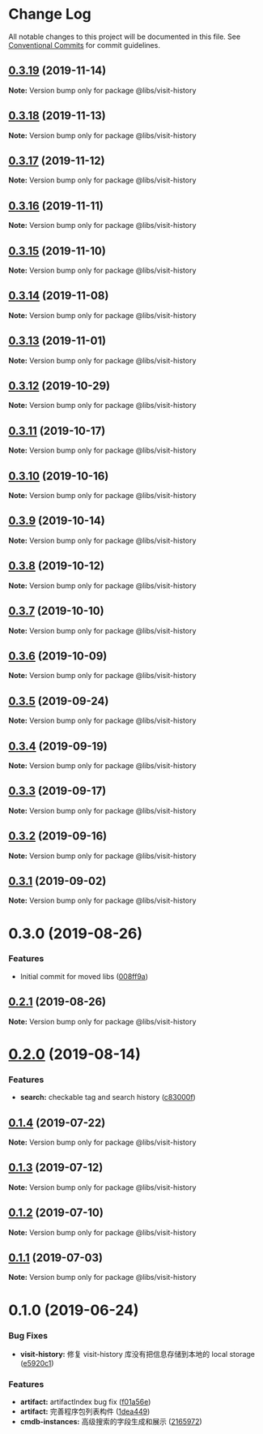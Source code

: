 # Change Log

All notable changes to this project will be documented in this file.
See [Conventional Commits](https://conventionalcommits.org) for commit guidelines.

## [0.3.19](https://git.easyops.local/anyclouds/next-libs/compare/@libs/visit-history@0.3.18...@libs/visit-history@0.3.19) (2019-11-14)

**Note:** Version bump only for package @libs/visit-history

## [0.3.18](https://git.easyops.local/anyclouds/next-libs/compare/@libs/visit-history@0.3.17...@libs/visit-history@0.3.18) (2019-11-13)

**Note:** Version bump only for package @libs/visit-history

## [0.3.17](https://git.easyops.local/anyclouds/next-libs/compare/@libs/visit-history@0.3.16...@libs/visit-history@0.3.17) (2019-11-12)

**Note:** Version bump only for package @libs/visit-history

## [0.3.16](https://git.easyops.local/anyclouds/next-libs/compare/@libs/visit-history@0.3.15...@libs/visit-history@0.3.16) (2019-11-11)

**Note:** Version bump only for package @libs/visit-history

## [0.3.15](https://git.easyops.local/anyclouds/next-libs/compare/@libs/visit-history@0.3.14...@libs/visit-history@0.3.15) (2019-11-10)

**Note:** Version bump only for package @libs/visit-history

## [0.3.14](https://git.easyops.local/anyclouds/next-libs/compare/@libs/visit-history@0.3.13...@libs/visit-history@0.3.14) (2019-11-08)

**Note:** Version bump only for package @libs/visit-history

## [0.3.13](https://git.easyops.local/anyclouds/next-libs/compare/@libs/visit-history@0.3.12...@libs/visit-history@0.3.13) (2019-11-01)

**Note:** Version bump only for package @libs/visit-history

## [0.3.12](https://git.easyops.local/anyclouds/next-libs/compare/@libs/visit-history@0.3.11...@libs/visit-history@0.3.12) (2019-10-29)

**Note:** Version bump only for package @libs/visit-history

## [0.3.11](https://git.easyops.local/anyclouds/next-libs/compare/@libs/visit-history@0.3.10...@libs/visit-history@0.3.11) (2019-10-17)

**Note:** Version bump only for package @libs/visit-history

## [0.3.10](https://git.easyops.local/anyclouds/next-libs/compare/@libs/visit-history@0.3.9...@libs/visit-history@0.3.10) (2019-10-16)

**Note:** Version bump only for package @libs/visit-history

## [0.3.9](https://git.easyops.local/anyclouds/next-libs/compare/@libs/visit-history@0.3.8...@libs/visit-history@0.3.9) (2019-10-14)

**Note:** Version bump only for package @libs/visit-history

## [0.3.8](https://git.easyops.local/anyclouds/next-libs/compare/@libs/visit-history@0.3.7...@libs/visit-history@0.3.8) (2019-10-12)

**Note:** Version bump only for package @libs/visit-history

## [0.3.7](https://git.easyops.local/anyclouds/next-libs/compare/@libs/visit-history@0.3.6...@libs/visit-history@0.3.7) (2019-10-10)

**Note:** Version bump only for package @libs/visit-history

## [0.3.6](https://git.easyops.local/anyclouds/next-libs/compare/@libs/visit-history@0.3.5...@libs/visit-history@0.3.6) (2019-10-09)

**Note:** Version bump only for package @libs/visit-history

## [0.3.5](https://git.easyops.local/anyclouds/next-libs/compare/@libs/visit-history@0.3.4...@libs/visit-history@0.3.5) (2019-09-24)

**Note:** Version bump only for package @libs/visit-history

## [0.3.4](https://git.easyops.local/anyclouds/next-libs/compare/@libs/visit-history@0.3.3...@libs/visit-history@0.3.4) (2019-09-19)

**Note:** Version bump only for package @libs/visit-history

## [0.3.3](https://git.easyops.local/anyclouds/next-libs/compare/@libs/visit-history@0.3.2...@libs/visit-history@0.3.3) (2019-09-17)

**Note:** Version bump only for package @libs/visit-history

## [0.3.2](https://git.easyops.local/anyclouds/next-libs/compare/@libs/visit-history@0.3.1...@libs/visit-history@0.3.2) (2019-09-16)

**Note:** Version bump only for package @libs/visit-history

## [0.3.1](https://git.easyops.local/anyclouds/next-libs/compare/@libs/visit-history@0.3.0...@libs/visit-history@0.3.1) (2019-09-02)

**Note:** Version bump only for package @libs/visit-history

# 0.3.0 (2019-08-26)

### Features

- Initial commit for moved libs ([008ff9a](https://git.easyops.local/anyclouds/brick-next/commits/008ff9a))

## [0.2.1](https://git.easyops.local/anyclouds/brick-next/compare/@libs/visit-history@0.2.0...@libs/visit-history@0.2.1) (2019-08-26)

**Note:** Version bump only for package @libs/visit-history

# [0.2.0](https://git.easyops.local/anyclouds/brick-next/compare/@libs/visit-history@0.1.4...@libs/visit-history@0.2.0) (2019-08-14)

### Features

- **search:** checkable tag and search history ([c83000f](https://git.easyops.local/anyclouds/brick-next/commits/c83000f))

## [0.1.4](https://git.easyops.local/anyclouds/brick-next/compare/@libs/visit-history@0.1.3...@libs/visit-history@0.1.4) (2019-07-22)

**Note:** Version bump only for package @libs/visit-history

## [0.1.3](https://git.easyops.local/anyclouds/brick-next/compare/@libs/visit-history@0.1.2...@libs/visit-history@0.1.3) (2019-07-12)

**Note:** Version bump only for package @libs/visit-history

## [0.1.2](https://git.easyops.local/anyclouds/brick-next/compare/@libs/visit-history@0.1.1...@libs/visit-history@0.1.2) (2019-07-10)

**Note:** Version bump only for package @libs/visit-history

## [0.1.1](https://git.easyops.local/anyclouds/brick-next/compare/@libs/visit-history@0.1.0...@libs/visit-history@0.1.1) (2019-07-03)

**Note:** Version bump only for package @libs/visit-history

# 0.1.0 (2019-06-24)

### Bug Fixes

- **visit-history:** 修复 visit-history 库没有把信息存储到本地的 local storage ([e5920c1](https://git.easyops.local/anyclouds/brick-next/commits/e5920c1))

### Features

- **artifact:** artifactIndex bug fix ([f01a56e](https://git.easyops.local/anyclouds/brick-next/commits/f01a56e))
- **artifact:** 完善程序包列表构件 ([1dea449](https://git.easyops.local/anyclouds/brick-next/commits/1dea449))
- **cmdb-instances:** 高级搜索的字段生成和展示 ([2165972](https://git.easyops.local/anyclouds/brick-next/commits/2165972))
